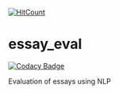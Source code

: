 [![HitCount](http://hits.dwyl.com/SidharthMacherla/essay_eval.svg)](http://hits.dwyl.com/SidharthMacherla/essay_eval)  
# essay_eval

[![Codacy Badge](https://api.codacy.com/project/badge/Grade/7cc3cb8eb3bc43149dd224e201a33ead)](https://app.codacy.com/manual/SidharthMacherla/essay_eval?utm_source=github.com&utm_medium=referral&utm_content=SidharthMacherla/essay_eval&utm_campaign=Badge_Grade_Dashboard)


Evaluation of essays using NLP

